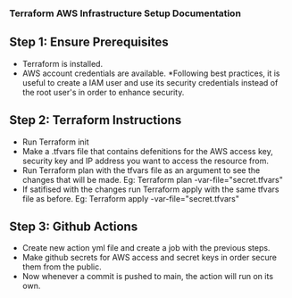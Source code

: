 ### Terraform AWS Infrastructure Setup Documentation

## Step 1: Ensure Prerequisites
- Terraform is installed.
- AWS account credentials are available. 
*Following best practices, it is useful to create a IAM user and use its security credentials instead of the root user's in order to enhance security.

## Step 2: Terraform Instructions
- Run Terraform init
- Make a .tfvars file that contains defenitions for the AWS access key, security key and IP address you want to access the resource from.
- Run Terraform plan with the tfvars file as an argument to see the changes that will be made. Eg: Terraform plan -var-file="secret.tfvars"
- If satifised with the changes run Terraform apply with the same tfvars file as before. Eg: Terraform apply -var-file="secret.tfvars"

## Step 3: Github Actions
- Create new action yml file and create a job with the previous steps.
- Make github secrets for AWS access and secret keys in order secure them from the public.
- Now whenever a commit is pushed to main, the action will run on its own. 
